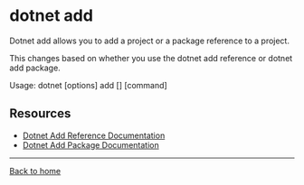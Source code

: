 # dotnet add

Dotnet add allows you to add a project or a package reference to a project.

This changes based on whether you use the dotnet add reference or dotnet add package.

Usage: dotnet [options] add [<PROJECT>] [command]

## Resources

- [Dotnet Add Reference Documentation](https://docs.microsoft.com/en-us/dotnet/core/tools/dotnet-add-reference)
- [Dotnet Add Package Documentation](https://docs.microsoft.com/en-us/dotnet/core/tools/dotnet-add-package)

---

[Back to home](../README.md)